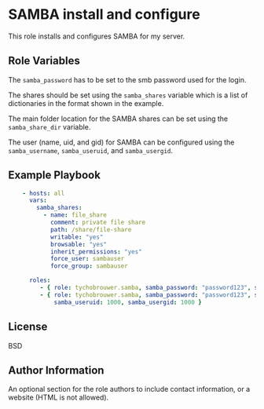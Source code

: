 SAMBA install and configure
=========

This role installs and configures SAMBA for my server.

Role Variables
--------------

The ```samba_password``` has to be set to the smb password used for the login.

The shares should be set using the ```samba_shares``` variable which is a list of dictionaries in the format shown in the example.

The main folder location for the SAMBA shares can be set using the ```samba_share_dir``` variable.

The user (name, uid, and gid) for SAMBA can be configured using the ```samba_username```, ```samba_useruid```, and ```samba_usergid```.

Example Playbook
----------------

```yaml
    - hosts: all
      vars:
        samba_shares:
          - name: file_share
            comment: private file share
            path: /share/file-share
            writable: "yes"
            browsable: "yes"
            inherit_permissions: "yes"
            force_user: sambauser
            force_group: sambauser

      roles:
         - { role: tychobrouwer.samba, samba_password: "password123", samba_username: sambauser }
         - { role: tychobrouwer.samba, samba_password: "password123", samba_username: sambauser,
             samba_useruid: 1000, samba_usergid: 1000 }
```

License
-------

BSD

Author Information
------------------

An optional section for the role authors to include contact information, or a website (HTML is not allowed).
